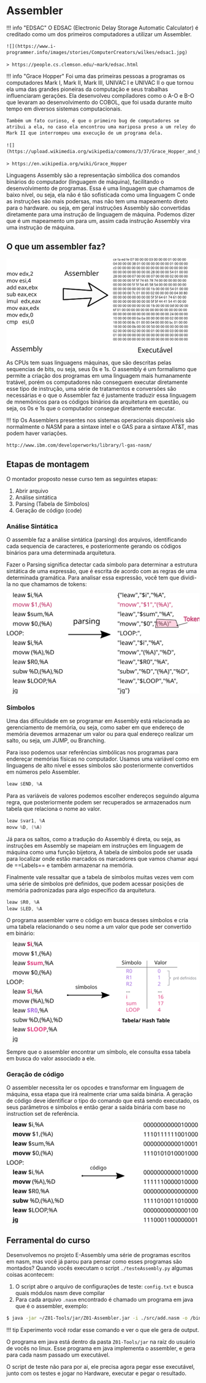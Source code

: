 # Assembler

!!! info "EDSAC"
    O EDSAC (Electronic Delay Storage Automatic Calculator)  é creditado como um dos primeiros computadores a utilizar um Assembler.
    
    ![](https://www.i-programmer.info/images/stories/ComputerCreators/wilkes/edsac1.jpg)
    
    > https://people.cs.clemson.edu/~mark/edsac.html

!!! info "Grace Hopper"
    Foi uma das primeiras pessoas a programas os computadores Mark I, Mark II, Mark III, UNIVAC I e UNIVAC II o que tornou ela uma das grandes pioneiras da computação e seus trabalhas influenciaram gerações. Ela desenvolveu compiladores como o A-O e B-O que levaram ao desenvolvimento do COBOL, que foi usada durante muito tempo em diversos sistemas computacionais.
    
    Também um fato curioso, é que o primeiro bug de computadores se atribui a ela, no caso ela encontrou uma mariposa preso a um reley do Mark II que interrompeu uma execução de um programa dela.
    
    ![](https://upload.wikimedia.org/wikipedia/commons/3/37/Grace_Hopper_and_UNIVAC.jpg)

    > https://en.wikipedia.org/wiki/Grace_Hopper
    
Linguagens Assembly são a representação simbólica dos comandos binários do computador (linguagem de máquina), facilitando o desenvolvimento de programas. Essa é uma linguagem que chamamos de baixo nível, ou seja, ela não é tão sofisticada como uma linguagem C onde as instruções são mais podersas, mas não tem uma mapeamento direto para o hardware. ou seja, em geral instruções Assembly são convertidas diretamente para uma instrução de linguagem de máquina. Podemos dizer que é um mapeamento um para um, assim cada instrução Assembly vira uma instrução de máquina.

## O que um assembler faz?

![](figs/Teoria/Assembler-assembler.svg)

As CPUs tem suas linguagens máquinas, que são descritas pelas sequencias de bits, ou seja, seus 0s e 1s. O assembly é um formalismo que permite a criação dos programas em uma linguagem mais humanamente tratável, porém os computadores não conseguem executar diretamente esse tipo de instrução, uma série de tratamentos e conversões são necessárias e o que o Assembler faz é justamente traduzir essa linguagem de mnemônicos para os códigos binários da arquitetura em questão, ou seja, os 0s e 1s que o computador consegue diretamente executar.

!!! tip
    Os Assemblers presentes nos sistemas operacionais disponíveis são normalmente o NASM para a sintaxe intel e o GAS para a sintaxe AT&T, mas podem haver variações.
    
    http://www.ibm.com/developerworks/library/l-gas-nasm/

## Etapas de montagem

O montador proposto nesse curso tem as seguintes etapas:

1. Abrir arquivo
1. Análise sintática
1. Parsing (Tabela de Símbolos)
1. Geração de código (code)

### Análise Sintática

O assemble faz a análise sintática (parsing) dos arquivos, identificando cada sequencia de caracteres, e posteriormente gerando os códigos binários para uma determinada arquitetura.

Fazer o Parsing significa detectar cada símbolo para determinar a estrutura sintática de uma expressão, que é escrita de acordo com as regras de uma determinada gramática. Para analisar essa expressão, você tem que dividi-la no que chamamos de tokens:

![](figs/Teoria/Assembler-parsing.svg)

### Símbolos

Uma das dificuldade em se programar em Assembly está relacionada ao gerenciamento de memória, ou seja, como saber em que endereço de memória devemos armazenar um valor ou para qual endereço realizar um salto, ou seja, um JUMP, ou Branching.

Para isso podemos usar referências simbólicas nos programas para endereçar memórias físicas no computador. Usamos uma variável como em linguagens de alto nível e esses símbolos são posteriormente convertidos em números pelo Assembler. 

``` nasm
leaw $END, %A
```

Para as variáveis de valores podemos escolher endereços seguindo alguma regra, que posteriormente podem ser recuperados se armazenados num tabela que relaciona o nome ao valor. 

```nasm
leaw $var1, %A
movw %D, (%A)
```

Já para os saltos, como a tradução do Assembly é direta, ou seja, as instruções em Assembly se mapeiam em instruções em linguagem de máquina como uma função bijetora, A tabela de símbolos pode ser usada para localizar onde estão marcados os marcadores que vamos chamar aqui de ==Labels== e também armazenar na memória.

Finalmente vale ressaltar que a tabela de símbolos muitas vezes vem com uma série de símbolos pré definidos, que podem acessar posições de memória padronizadas para algo específico da arquitetura.

``` nasm
leaw $R0, %A
leaw $LED, %A
```

O programa assembler varre o código em busca desses símbolos e cria uma tabela relacionando o seu nome a um valor que pode ser convertido em binário:

![](figs/Teoria/Assembler-symbol.svg)

Sempre que o assembler encontrar um símbolo, ele consulta essa tabela em busca do valor associado a ele.

### Geração de código

O assembler necessita ler os opcodes e transformar em linguagem de máquina, essa etapa que irá realmente criar uma saída binária. A geração de código deve identificar o tipo do comando que está sendo executado, os seus parâmetros e símbolos e então gerar a saída binária com base no instruction set de referência.

![](figs/Teoria/Assembler-code.svg)


## Ferramental do curso

Desenvolvemos no projeto E-Assembly uma série de programas escritos em nasm, mas você já parou para pensar como esses programas são montados? Quando vocês executam o script `./testeAssembly.py` algumas coisas acontecem:

1. O script abre o arquivo de configurações de teste: `config.txt` e busca quais módulos nasm deve compilar
1. Para cada arquivo `.nasm` encontrado é chamado um programa em java que é o assembler, exemplo:

``` bash
$ java -jar ~/Z01-Tools/jar/Z01-Assembler.jar -i ./src/add.nasm -o /bin/add.hack
```

!!! tip
    Experimento você rodar esse comando e ver o que ele gera de output.

O programa em java está dentro da pasta `Z01-Tools/jar` na raiz do usuário de vocês no linux. Esse programa em java implementa o assembler, e gera para cada nasm passado um executável.

O script de teste não para por ai, ele precisa agora pegar esse executável, junto com os testes e jogar no Hardware, executar e pegar o resultado.
